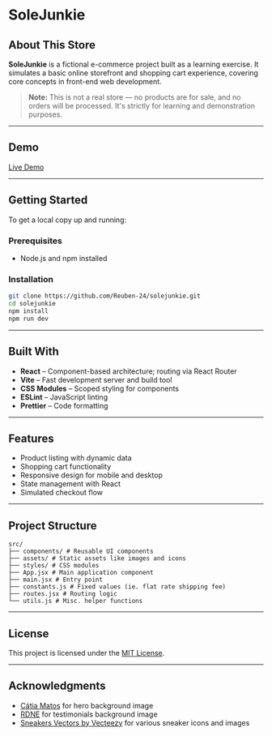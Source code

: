 # SoleJunkie

## About This Store

**SoleJunkie** is a fictional e-commerce project built as a learning exercise. It simulates a basic online storefront and shopping cart experience, covering core concepts in front-end web development.

> **Note:** This is not a real store — no products are for sale, and no orders will be processed. It's strictly for learning and demonstration purposes.

---

## Demo

[Live Demo](https://shop-navy-eight.vercel.app)

---

## Getting Started

To get a local copy up and running:

### Prerequisites

- Node.js and npm installed

### Installation

```bash
git clone https://github.com/Reuben-24/solejunkie.git
cd solejunkie
npm install
npm run dev
```

---

## Built With

- **React** – Component-based architecture; routing via React Router
- **Vite** – Fast development server and build tool
- **CSS Modules** – Scoped styling for components
- **ESLint** – JavaScript linting
- **Prettier** – Code formatting

---

## Features

- Product listing with dynamic data
- Shopping cart functionality
- Responsive design for mobile and desktop
- State management with React
- Simulated checkout flow

---

## Project Structure

```
src/
├── components/ # Reusable UI components
├── assets/ # Static assets like images and icons
├── styles/ # CSS modules
├── App.jsx # Main application component
├── main.jsx # Entry point
├── constants.js # Fixed values (ie. flat rate shipping fee)
├── routes.jsx # Routing logic
└── utils.js # Misc. helper functions
```

---

## License

This project is licensed under the [MIT License](LICENSE).

---

## Acknowledgments

- [Cátia Matos](https://www.pexels.com/@catiamatos/) for hero background image  
- [RDNE](https://www.pexels.com/@rdne/) for testimonials background image  
- [Sneakers Vectors by Vecteezy](https://www.vecteezy.com/free-vector/sneakers) for various sneaker icons and images  

